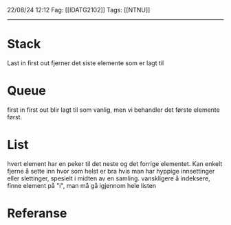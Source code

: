 22/08/24 12:12
Fag: [[IDATG2102]]
Tags: [[NTNU]]
___

# Stack
Last in first out
fjerner det siste elemente som er lagt til


# Queue
first in first out
blir lagt til som vanlig, men vi behandler det første elemente først.

# List
hvert element har en peker til det neste og det forrige elementet. Kan enkelt fjerne å sette inn hvor som helst
er bra hvis man har hyppige innsettinger eller slettinger, spesielt i midten av en samling.
vanskligere å indeksere, finne element på "i", man må gå igjennom hele listen




# Referanse
